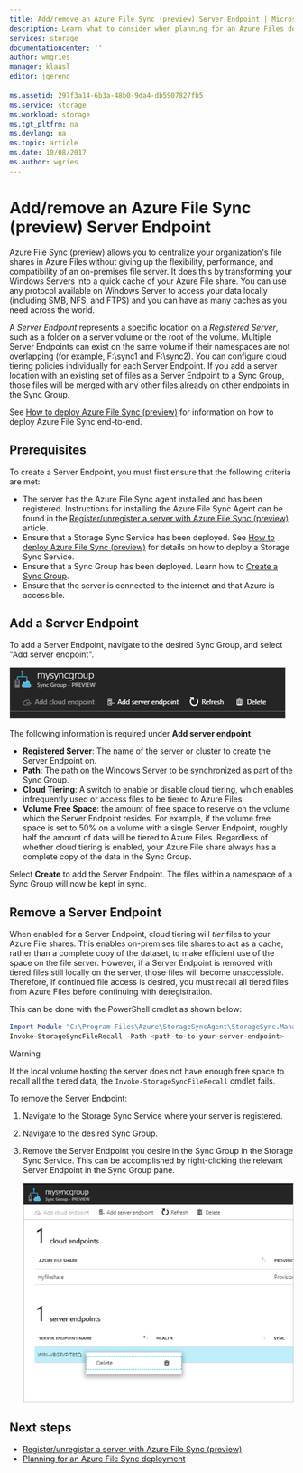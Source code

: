 ```yaml
---
title: Add/remove an Azure File Sync (preview) Server Endpoint | Microsoft Docs
description: Learn what to consider when planning for an Azure Files deployment.
services: storage
documentationcenter: ''
author: wmgries
manager: klaasl
editor: jgerend

ms.assetid: 297f3a14-6b3a-48b0-9da4-db5907827fb5
ms.service: storage
ms.workload: storage
ms.tgt_pltfrm: na
ms.devlang: na
ms.topic: article
ms.date: 10/08/2017
ms.author: wgries
---
```


# Add/remove an Azure File Sync (preview) Server Endpoint
Azure File Sync (preview) allows you to centralize your organization's file shares in Azure Files without giving up the flexibility, performance, and compatibility of an on-premises file server. It does this by transforming your Windows Servers into a quick cache of your Azure File share. You can use any protocol available on Windows Server to access your data locally (including SMB, NFS, and FTPS) and you can have as many caches as you need across the world.

A *Server Endpoint* represents a specific location on a *Registered Server*, such as a folder on a server volume or the root of the volume. Multiple Server Endpoints can exist on the same volume if their namespaces are not overlapping (for example, F:\sync1 and F:\sync2). You can configure cloud tiering policies individually for each Server Endpoint. If you add a server location with an existing set of files as a Server Endpoint to a Sync Group, those files will be merged with any other files already on other endpoints in the Sync Group.

See [How to deploy Azure File Sync (preview)](storage-sync-files-deployment-guide.md) for information on how to deploy Azure File Sync end-to-end.

## Prerequisites
To create a Server Endpoint, you must first ensure that the following criteria are met: 
- The server has the Azure File Sync agent installed and has been registered. Instructions for installing the Azure File Sync Agent can be found in the [Register/unregister a server with Azure File Sync (preview)](storage-sync-files-server-registration.md) article. 
- Ensure that a Storage Sync Service has been deployed. See [How to deploy Azure File Sync (preview)](storage-sync-files-deployment-guide.md) for details on how to deploy a Storage Sync Service. 
- Ensure that a Sync Group has been deployed. Learn how to [Create a Sync Group](storage-sync-files-deployment-guide.md#create-a-sync-group).
- Ensure that the server is connected to the internet and that Azure is accessible.

## Add a Server Endpoint
To add a Server Endpoint, navigate to the desired Sync Group, and select "Add server endpoint".

![Add a new Server Endpoint in the Sync Group pane](media/storage-sync-files-server-endpoint/add-server-endpoint-1.png)

The following information is required under **Add server endpoint**:

- **Registered Server**: The name of the server or cluster to create the Server Endpoint on.
- **Path**: The path on the Windows Server to be synchronized as part of the Sync Group.
- **Cloud Tiering**: A switch to enable or disable cloud tiering, which enables infrequently used or access files to be tiered to Azure Files.
- **Volume Free Space**: the amount of free space to reserve on the volume which the Server Endpoint resides. For example, if the volume free space is set to 50% on a volume with a single Server Endpoint, roughly half the amount of data will be tiered to Azure Files. Regardless of whether cloud tiering is enabled, your Azure File share always has a complete copy of the data in the Sync Group.

Select **Create** to add the Server Endpoint. The files within a namespace of a Sync Group will now be kept in sync. 

## Remove a Server Endpoint
When enabled for a Server Endpoint, cloud tiering will *tier* files to your Azure File shares. This enables on-premises file shares to act as a cache, rather than a complete copy of the dataset, to make efficient use of the space on the file server. However, if a Server Endpoint is removed with tiered files still locally on the server, those files will become unaccessible. Therefore, if continued file access is desired, you must recall all tiered files from Azure Files before continuing with deregistration. 

This can be done with the PowerShell cmdlet as shown below:

```PowerShell
Import-Module "C:\Program Files\Azure\StorageSyncAgent\StorageSync.Management.ServerCmdlets.dll"
Invoke-StorageSyncFileRecall -Path <path-to-to-your-server-endpoint>
```

> [!Warning]  
> If the local volume hosting the server does not have enough free space to recall all the tiered data, the `Invoke-StorageSyncFileRecall` cmdlet fails.  

To remove the Server Endpoint:

1. Navigate to the Storage Sync Service where your server is registered.
2. Navigate to the desired Sync Group.
3. Remove the Server Endpoint you desire in the Sync Group in the Storage Sync Service. This can be accomplished by right-clicking the relevant Server Endpoint in the Sync Group pane.

    ![Removing a Server Endpoint from a Sync Group](media/storage-sync-files-server-endpoint/remove-server-endpoint-1.png)

## Next steps
- [Register/unregister a server with Azure File Sync (preview)](storage-sync-files-server-registration.md)
- [Planning for an Azure File Sync deployment](storage-sync-files-planning.md)